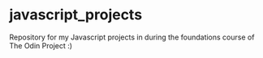 # javascript_projects
Repository for my Javascript projects in during the foundations course of The Odin Project :)
